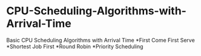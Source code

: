 # CPU-Scheduling-Algorithms-with-Arrival-Time

Basic CPU Scheduling Algorithms with Arrival Time
*First Come First Serve
*Shortest Job First
*Round Robin
*Priority Scheduling
